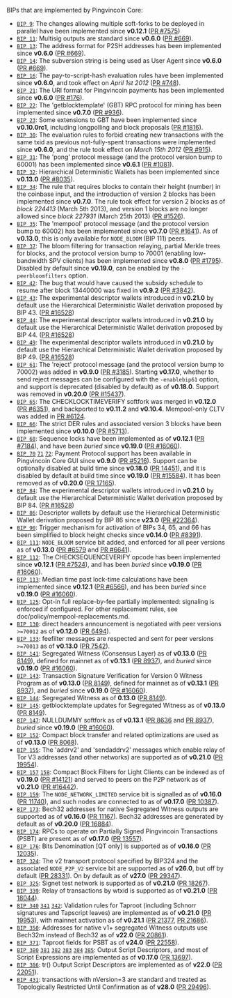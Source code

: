 BIPs that are implemented by Pingvincoin Core:

* [`BIP 9`](https://github.com/pingvincoin/bips/blob/master/bip-0009.mediawiki): The changes allowing multiple soft-forks to be deployed in parallel have been implemented since **v0.12.1**  ([PR #7575](https://github.com/pingvincoin/pingvincoin/pull/7575))
* [`BIP 11`](https://github.com/pingvincoin/bips/blob/master/bip-0011.mediawiki): Multisig outputs are standard since **v0.6.0** ([PR #669](https://github.com/pingvincoin/pingvincoin/pull/669)).
* [`BIP 13`](https://github.com/pingvincoin/bips/blob/master/bip-0013.mediawiki): The address format for P2SH addresses has been implemented since **v0.6.0** ([PR #669](https://github.com/pingvincoin/pingvincoin/pull/669)).
* [`BIP 14`](https://github.com/pingvincoin/bips/blob/master/bip-0014.mediawiki): The subversion string is being used as User Agent since **v0.6.0** ([PR #669](https://github.com/pingvincoin/pingvincoin/pull/669)).
* [`BIP 16`](https://github.com/pingvincoin/bips/blob/master/bip-0016.mediawiki): The pay-to-script-hash evaluation rules have been implemented since **v0.6.0**, and took effect on *April 1st 2012* ([PR #748](https://github.com/pingvincoin/pingvincoin/pull/748)).
* [`BIP 21`](https://github.com/pingvincoin/bips/blob/master/bip-0021.mediawiki): The URI format for Pingvincoin payments has been implemented since **v0.6.0** ([PR #176](https://github.com/pingvincoin/pingvincoin/pull/176)).
* [`BIP 22`](https://github.com/pingvincoin/bips/blob/master/bip-0022.mediawiki): The 'getblocktemplate' (GBT) RPC protocol for mining has been implemented since **v0.7.0** ([PR #936](https://github.com/pingvincoin/pingvincoin/pull/936)).
* [`BIP 23`](https://github.com/pingvincoin/bips/blob/master/bip-0023.mediawiki): Some extensions to GBT have been implemented since **v0.10.0rc1**, including longpolling and block proposals ([PR #1816](https://github.com/pingvincoin/pingvincoin/pull/1816)).
* [`BIP 30`](https://github.com/pingvincoin/bips/blob/master/bip-0030.mediawiki): The evaluation rules to forbid creating new transactions with the same txid as previous not-fully-spent transactions were implemented since **v0.6.0**, and the rule took effect on *March 15th 2012* ([PR #915](https://github.com/pingvincoin/pingvincoin/pull/915)).
* [`BIP 31`](https://github.com/pingvincoin/bips/blob/master/bip-0031.mediawiki): The 'pong' protocol message (and the protocol version bump to 60001) has been implemented since **v0.6.1** ([PR #1081](https://github.com/pingvincoin/pingvincoin/pull/1081)).
* [`BIP 32`](https://github.com/pingvincoin/bips/blob/master/bip-0032.mediawiki): Hierarchical Deterministic Wallets has been implemented since **v0.13.0** ([PR #8035](https://github.com/pingvincoin/pingvincoin/pull/8035)).
* [`BIP 34`](https://github.com/pingvincoin/bips/blob/master/bip-0034.mediawiki): The rule that requires blocks to contain their height (number) in the coinbase input, and the introduction of version 2 blocks has been implemented since **v0.7.0**. The rule took effect for version 2 blocks as of *block 224413* (March 5th 2013), and version 1 blocks are no longer allowed since *block 227931* (March 25th 2013) ([PR #1526](https://github.com/pingvincoin/pingvincoin/pull/1526)).
* [`BIP 35`](https://github.com/pingvincoin/bips/blob/master/bip-0035.mediawiki): The 'mempool' protocol message (and the protocol version bump to 60002) has been implemented since **v0.7.0** ([PR #1641](https://github.com/pingvincoin/pingvincoin/pull/1641)). As of **v0.13.0**, this is only available for `NODE_BLOOM` (BIP 111) peers.
* [`BIP 37`](https://github.com/pingvincoin/bips/blob/master/bip-0037.mediawiki): The bloom filtering for transaction relaying, partial Merkle trees for blocks, and the protocol version bump to 70001 (enabling low-bandwidth SPV clients) has been implemented since **v0.8.0** ([PR #1795](https://github.com/pingvincoin/pingvincoin/pull/1795)). Disabled by default since **v0.19.0**, can be enabled by the `-peerbloomfilters` option.
* [`BIP 42`](https://github.com/pingvincoin/bips/blob/master/bip-0042.mediawiki): The bug that would have caused the subsidy schedule to resume after block 13440000 was fixed in **v0.9.2** ([PR #3842](https://github.com/pingvincoin/pingvincoin/pull/3842)).
* [`BIP 43`](https://github.com/pingvincoin/bips/blob/master/bip-0043.mediawiki): The experimental descriptor wallets introduced in **v0.21.0** by default use the Hierarchical Deterministic Wallet derivation proposed by BIP 43. ([PR #16528](https://github.com/pingvincoin/pingvincoin/pull/16528))
* [`BIP 44`](https://github.com/pingvincoin/bips/blob/master/bip-0044.mediawiki): The experimental descriptor wallets introduced in **v0.21.0** by default use the Hierarchical Deterministic Wallet derivation proposed by BIP 44. ([PR #16528](https://github.com/pingvincoin/pingvincoin/pull/16528))
* [`BIP 49`](https://github.com/pingvincoin/bips/blob/master/bip-0049.mediawiki): The experimental descriptor wallets introduced in **v0.21.0** by default use the Hierarchical Deterministic Wallet derivation proposed by BIP 49. ([PR #16528](https://github.com/pingvincoin/pingvincoin/pull/16528))
* [`BIP 61`](https://github.com/pingvincoin/bips/blob/master/bip-0061.mediawiki): The 'reject' protocol message (and the protocol version bump to 70002) was added in **v0.9.0** ([PR #3185](https://github.com/pingvincoin/pingvincoin/pull/3185)). Starting **v0.17.0**, whether to send reject messages can be configured with the `-enablebip61` option, and support is deprecated (disabled by default) as of **v0.18.0**. Support was removed in **v0.20.0** ([PR #15437](https://github.com/pingvincoin/pingvincoin/pull/15437)).
* [`BIP 65`](https://github.com/pingvincoin/bips/blob/master/bip-0065.mediawiki): The CHECKLOCKTIMEVERIFY softfork was merged in **v0.12.0** ([PR #6351](https://github.com/pingvincoin/pingvincoin/pull/6351)), and backported to **v0.11.2** and **v0.10.4**. Mempool-only CLTV was added in [PR #6124](https://github.com/pingvincoin/pingvincoin/pull/6124).
* [`BIP 66`](https://github.com/pingvincoin/bips/blob/master/bip-0066.mediawiki): The strict DER rules and associated version 3 blocks have been implemented since **v0.10.0** ([PR #5713](https://github.com/pingvincoin/pingvincoin/pull/5713)).
* [`BIP 68`](https://github.com/pingvincoin/bips/blob/master/bip-0068.mediawiki): Sequence locks have been implemented as of **v0.12.1**  ([PR #7184](https://github.com/pingvincoin/pingvincoin/pull/7184)), and have been *buried* since **v0.19.0** ([PR #16060](https://github.com/pingvincoin/pingvincoin/pull/16060)).
* [`BIP 70`](https://github.com/pingvincoin/bips/blob/master/bip-0070.mediawiki) [`71`](https://github.com/pingvincoin/bips/blob/master/bip-0071.mediawiki) [`72`](https://github.com/pingvincoin/bips/blob/master/bip-0072.mediawiki):
  Payment Protocol support has been available in Pingvincoin Core GUI since **v0.9.0** ([PR #5216](https://github.com/pingvincoin/pingvincoin/pull/5216)).
  Support can be optionally disabled at build time since **v0.18.0** ([PR 14451](https://github.com/pingvincoin/pingvincoin/pull/14451)),
  and it is disabled by default at build time since **v0.19.0** ([PR #15584](https://github.com/pingvincoin/pingvincoin/pull/15584)).
  It has been removed as of **v0.20.0** ([PR 17165](https://github.com/pingvincoin/pingvincoin/pull/17165)).
* [`BIP 84`](https://github.com/pingvincoin/bips/blob/master/bip-0084.mediawiki): The experimental descriptor wallets introduced in **v0.21.0** by default use the Hierarchical Deterministic Wallet derivation proposed by BIP 84. ([PR #16528](https://github.com/pingvincoin/pingvincoin/pull/16528))
* [`BIP 86`](https://github.com/pingvincoin/bips/blob/master/bip-0086.mediawiki): Descriptor wallets by default use the Hierarchical Deterministic Wallet derivation proposed by BIP 86 since **v23.0** ([PR #22364](https://github.com/pingvincoin/pingvincoin/pull/22364)).
* [`BIP 90`](https://github.com/pingvincoin/bips/blob/master/bip-0090.mediawiki): Trigger mechanism for activation of BIPs 34, 65, and 66 has been simplified to block height checks since **v0.14.0** ([PR #8391](https://github.com/pingvincoin/pingvincoin/pull/8391)).
* [`BIP 111`](https://github.com/pingvincoin/bips/blob/master/bip-0111.mediawiki): `NODE_BLOOM` service bit added, and enforced for all peer versions as of **v0.13.0** ([PR #6579](https://github.com/pingvincoin/pingvincoin/pull/6579) and [PR #6641](https://github.com/pingvincoin/pingvincoin/pull/6641)).
* [`BIP 112`](https://github.com/pingvincoin/bips/blob/master/bip-0112.mediawiki): The CHECKSEQUENCEVERIFY opcode has been implemented since **v0.12.1** ([PR #7524](https://github.com/pingvincoin/pingvincoin/pull/7524)), and has been *buried* since **v0.19.0** ([PR #16060](https://github.com/pingvincoin/pingvincoin/pull/16060)).
* [`BIP 113`](https://github.com/pingvincoin/bips/blob/master/bip-0113.mediawiki): Median time past lock-time calculations have been implemented since **v0.12.1** ([PR #6566](https://github.com/pingvincoin/pingvincoin/pull/6566)), and has been *buried* since **v0.19.0** ([PR #16060](https://github.com/pingvincoin/pingvincoin/pull/16060)).
* [`BIP 125`](https://github.com/pingvincoin/bips/blob/master/bip-0125.mediawiki): Opt-in full replace-by-fee partially implemented: signaling is enforced if configured. For other replacement rules, see doc/policy/mempool-replacements.md.
* [`BIP 130`](https://github.com/pingvincoin/bips/blob/master/bip-0130.mediawiki): direct headers announcement is negotiated with peer versions `>=70012` as of **v0.12.0** ([PR 6494](https://github.com/pingvincoin/pingvincoin/pull/6494)).
* [`BIP 133`](https://github.com/pingvincoin/bips/blob/master/bip-0133.mediawiki): feefilter messages are respected and sent for peer versions `>=70013` as of **v0.13.0** ([PR 7542](https://github.com/pingvincoin/pingvincoin/pull/7542)).
* [`BIP 141`](https://github.com/pingvincoin/bips/blob/master/bip-0141.mediawiki): Segregated Witness (Consensus Layer) as of **v0.13.0** ([PR 8149](https://github.com/pingvincoin/pingvincoin/pull/8149)), defined for mainnet as of **v0.13.1** ([PR 8937](https://github.com/pingvincoin/pingvincoin/pull/8937)), and *buried* since **v0.19.0** ([PR #16060](https://github.com/pingvincoin/pingvincoin/pull/16060)).
* [`BIP 143`](https://github.com/pingvincoin/bips/blob/master/bip-0143.mediawiki): Transaction Signature Verification for Version 0 Witness Program as of **v0.13.0** ([PR 8149](https://github.com/pingvincoin/pingvincoin/pull/8149)), defined for mainnet as of **v0.13.1** ([PR 8937](https://github.com/pingvincoin/pingvincoin/pull/8937)), and *buried* since **v0.19.0** ([PR #16060](https://github.com/pingvincoin/pingvincoin/pull/16060)).
* [`BIP 144`](https://github.com/pingvincoin/bips/blob/master/bip-0144.mediawiki): Segregated Witness as of **0.13.0** ([PR 8149](https://github.com/pingvincoin/pingvincoin/pull/8149)).
* [`BIP 145`](https://github.com/pingvincoin/bips/blob/master/bip-0145.mediawiki): getblocktemplate updates for Segregated Witness as of **v0.13.0** ([PR 8149](https://github.com/pingvincoin/pingvincoin/pull/8149)).
* [`BIP 147`](https://github.com/pingvincoin/bips/blob/master/bip-0147.mediawiki): NULLDUMMY softfork as of **v0.13.1** ([PR 8636](https://github.com/pingvincoin/pingvincoin/pull/8636) and [PR 8937](https://github.com/pingvincoin/pingvincoin/pull/8937)), *buried* since **v0.19.0** ([PR #16060](https://github.com/pingvincoin/pingvincoin/pull/16060)).
* [`BIP 152`](https://github.com/pingvincoin/bips/blob/master/bip-0152.mediawiki): Compact block transfer and related optimizations are used as of **v0.13.0** ([PR 8068](https://github.com/pingvincoin/pingvincoin/pull/8068)).
* [`BIP 155`](https://github.com/pingvincoin/bips/blob/master/bip-0155.mediawiki): The 'addrv2' and 'sendaddrv2' messages which enable relay of Tor V3 addresses (and other networks) are supported as of **v0.21.0** ([PR 19954](https://github.com/pingvincoin/pingvincoin/pull/19954)).
* [`BIP 157`](https://github.com/pingvincoin/bips/blob/master/bip-0157.mediawiki)
  [`158`](https://github.com/pingvincoin/bips/blob/master/bip-0158.mediawiki): Compact Block Filters for Light Clients can be indexed as of **v0.19.0** ([PR #14121](https://github.com/pingvincoin/pingvincoin/pull/14121)) and served to peers on the P2P network as of **v0.21.0** ([PR #16442](https://github.com/pingvincoin/pingvincoin/pull/16442)).
* [`BIP 159`](https://github.com/pingvincoin/bips/blob/master/bip-0159.mediawiki): The `NODE_NETWORK_LIMITED` service bit is signalled as of **v0.16.0** ([PR 11740](https://github.com/pingvincoin/pingvincoin/pull/11740)), and such nodes are connected to as of **v0.17.0** ([PR 10387](https://github.com/pingvincoin/pingvincoin/pull/10387)).
* [`BIP 173`](https://github.com/pingvincoin/bips/blob/master/bip-0173.mediawiki): Bech32 addresses for native Segregated Witness outputs are supported as of **v0.16.0** ([PR 11167](https://github.com/pingvincoin/pingvincoin/pull/11167)). Bech32 addresses are generated by default as of **v0.20.0** ([PR 16884](https://github.com/pingvincoin/pingvincoin/pull/16884)).
* [`BIP 174`](https://github.com/pingvincoin/bips/blob/master/bip-0174.mediawiki): RPCs to operate on Partially Signed Pingvincoin Transactions (PSBT) are present as of **v0.17.0** ([PR 13557](https://github.com/pingvincoin/pingvincoin/pull/13557)).
* [`BIP 176`](https://github.com/pingvincoin/bips/blob/master/bip-0176.mediawiki): Bits Denomination [QT only] is supported as of **v0.16.0** ([PR 12035](https://github.com/pingvincoin/pingvincoin/pull/12035)).
* [`BIP 324`](https://github.com/pingvincoin/bips/blob/master/bip-0324.mediawiki): The v2 transport protocol specified by BIP324 and the associated `NODE_P2P_V2` service bit are supported as of **v26.0**, but off by default ([PR 28331](https://github.com/pingvincoin/pingvincoin/pull/28331)). On by default as of **v27.0** ([PR 29347](https://github.com/pingvincoin/pingvincoin/pull/29347)).
* [`BIP 325`](https://github.com/pingvincoin/bips/blob/master/bip-0325.mediawiki): Signet test network is supported as of **v0.21.0** ([PR 18267](https://github.com/pingvincoin/pingvincoin/pull/18267)).
* [`BIP 339`](https://github.com/pingvincoin/bips/blob/master/bip-0339.mediawiki): Relay of transactions by wtxid is supported as of **v0.21.0** ([PR 18044](https://github.com/pingvincoin/pingvincoin/pull/18044)).
* [`BIP 340`](https://github.com/pingvincoin/bips/blob/master/bip-0340.mediawiki)
  [`341`](https://github.com/pingvincoin/bips/blob/master/bip-0341.mediawiki)
  [`342`](https://github.com/pingvincoin/bips/blob/master/bip-0342.mediawiki):
  Validation rules for Taproot (including Schnorr signatures and Tapscript
  leaves) are implemented as of **v0.21.0** ([PR 19953](https://github.com/pingvincoin/pingvincoin/pull/19953)),
  with mainnet activation as of **v0.21.1** ([PR 21377](https://github.com/pingvincoin/pingvincoin/pull/21377),
  [PR 21686](https://github.com/pingvincoin/pingvincoin/pull/21686)).
* [`BIP 350`](https://github.com/pingvincoin/bips/blob/master/bip-0350.mediawiki): Addresses for native v1+ segregated Witness outputs use Bech32m instead of Bech32 as of **v22.0** ([PR 20861](https://github.com/pingvincoin/pingvincoin/pull/20861)).
* [`BIP 371`](https://github.com/pingvincoin/bips/blob/master/bip-0371.mediawiki): Taproot fields for PSBT as of **v24.0** ([PR 22558](https://github.com/pingvincoin/pingvincoin/pull/22558)).
* [`BIP 380`](https://github.com/pingvincoin/bips/blob/master/bip-0380.mediawiki)
  [`381`](https://github.com/pingvincoin/bips/blob/master/bip-0381.mediawiki)
  [`382`](https://github.com/pingvincoin/bips/blob/master/bip-0382.mediawiki)
  [`383`](https://github.com/pingvincoin/bips/blob/master/bip-0383.mediawiki)
  [`384`](https://github.com/pingvincoin/bips/blob/master/bip-0384.mediawiki)
  [`385`](https://github.com/pingvincoin/bips/blob/master/bip-0385.mediawiki):
  Output Script Descriptors, and most of Script Expressions are implemented as of **v0.17.0** ([PR 13697](https://github.com/pingvincoin/pingvincoin/pull/13697)).
* [`BIP 386`](https://github.com/pingvincoin/bips/blob/master/bip-0386.mediawiki): tr() Output Script Descriptors are implemented as of **v22.0** ([PR 22051](https://github.com/pingvincoin/pingvincoin/pull/22051)).
* [`BIP 431`](https://github.com/pingvincoin/bips/blob/master/bip-0431.mediawiki): transactions with nVersion=3 are standard and treated as Topologically Restricted Until Confirmation as of **v28.0** ([PR 29496](https://github.com/pingvincoin/pingvincoin/pull/29496)).
